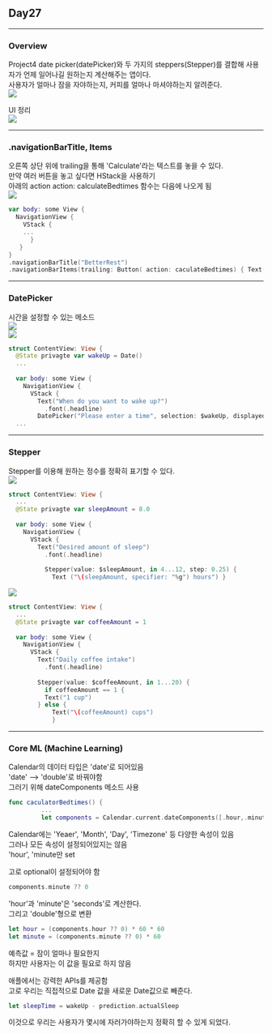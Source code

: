 ## Day27
***

### Overview
Project4 date picker(datePicker)와 두 가지의 steppers(Stepper)를 결합해 사용자가 언제 일어나길 원하는지 계산해주는 앱이다.   
사용자가 얼마나 잠을 자야하는지, 커피를 얼마나 마셔야하는지 알려준다.   
<img src = "https://user-images.githubusercontent.com/47841046/116516456-989a1780-a908-11eb-93c4-6a765a337ff2.png" > </img><br/>
   
UI 정리   
<img src="https://user-images.githubusercontent.com/47841046/116634288-9383a980-a996-11eb-8283-8fb5f7d97076.png"></img><br/>

***
### .navigationBarTitle, Items
오른쪽 상단 위에 trailing을 통해 'Calculate'라는 텍스트를 놓을 수 있다.    
만약 여러 버튼을 놓고 싶다면 HStack을 사용하기   
아래의 action action: calculateBedtimes 함수는 다음에 나오게 됨   
<img src = "https://user-images.githubusercontent.com/47841046/116513404-7d2d0d80-a904-11eb-83ca-17b3310fb2e8.png" ></img><br/>


```swift
var body: some View {
  NavigationView {
    VStack {
    ...
      }
   }
}
.navigationBarTitle("BetterRest")
.navigationBarItems(trailing: Button( action: caculateBedtimes) { Text("Calculate") }
```


***
### DatePicker
시간을 설정할 수 있는 메소드   
<img src = "https://user-images.githubusercontent.com/47841046/116514274-c5006480-a905-11eb-8eb5-81dc13867ec4.png"> </img><br/>
<img src ="https://user-images.githubusercontent.com/47841046/116515175-e7df4880-a906-11eb-9727-2cbdefa6f374.png"> </img><br/>


```swift
struct ContentView: View {
  @State privagte var wakeUp = Date()
  ...
  
  var body: some View {
    NavigationView {
      VStack {
        Text("When do you want to wake up?")
          .font(.headline)
        DatePicker("Please enter a time", selection: $wakeUp, displayeddComponents: .hourAndMinute) .labelsHidden()
  ...
```

***
### Stepper
Stepper를 이용해 원하는 정수를 정확히 표기할 수 있다.   
<img src="https://user-images.githubusercontent.com/47841046/116516003-009c2e00-a908-11eb-8a0e-17c6617f2e62.png"> </img><br/>

```swift
struct ContentView: View {
  ...
  @State privagte var sleepAmount = 8.0
  
  var body: some View {
    NavigationView {
      VStack {
        Text("Desired amount of sleep")
          .font(.headline)
          
          Stepper(value: $sleepAmount, in 4...12, step: 0.25) {
            Text ("\(sleepAmount, specifier: "%g") hours") }
```
<img src ="https://user-images.githubusercontent.com/47841046/116515895-dd717e80-a907-11eb-8758-733ea94f0a74.png"> </img><br/>
```swift
struct ContentView: View {
  ...
  @State privagte var coffeeAmount = 1
  
  var body: some View {
    NavigationView {
      VStack {
        Text("Daily coffee intake")
          .font(.headline)
          
        Stepper(value: $coffeeAmount, in 1...20) {
          if coffeeAmount == 1 {
          Text("1 cup")
        } else {
            Text("\(coffeeAmount) cups")
            }
```
*** 
### Core ML (Machine Learning)
Calendar의 데이터 타입은 'date'로 되어있음   
'date' --> 'double'로 바꿔야함   
그러기 위해 dateComponents 메소드 사용
```swift
func caculatorBedtimes() {
         ...
         let components = Calendar.current.dateComponents([.hour,.minute], from: wakeUp)
```
Calendar에는 'Yeaer', 'Month', 'Day', 'Timezone' 등 다양한 속성이 있음   
그러나 모든 속성이 설정되어있지는 않음   
'hour', 'minute만 set   

고로 optional이 설정되어야 함   

```swift
components.minute ?? 0
```

'hour'과 'minute'은 'seconds'로 계산한다.   
그리고 'double'형으로 변환
 ```swift
 let hour = (components.hour ?? 0) * 60 * 60
 let minute = (components.minute ?? 0) * 60
 ```
예측값 = 잠이 얼마나 필요한지   
하지만 사용자는 이 값을 필요로 하지 않음   

애플에서는 강력한 APIs를 제공함   
고로 우리는 직접적으로 Date 값을 새로운 Date값으로 빼준다.
```swift
let sleepTime = wakeUp - prediction.actualSleep
```
이것으로 우리는 사용자가 몇시에 자러가야하는지 정확히 할 수 있게 되었다.    










